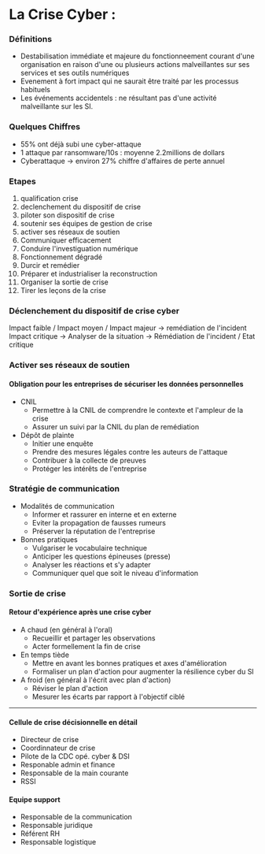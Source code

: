 # La Crise Cyber :


### Définitions
* Destabilisation immédiate et majeure du fonctionneement courant d'une organisation en raison d'une ou plusieurs actions malveillantes sur ses services et ses outils numériques
* Evenement à fort impact qui ne saurait être traité par les processus habituels
* Les événements accidentels : ne résultant pas d'une activité malveillante sur les SI.


### Quelques Chiffres
* 55% ont déjà subi une cyber-attaque
* 1 attaque par ransomware/10s : moyenne 2.2millions de dollars
* Cyberattaque -> environ 27% chiffre d'affaires de perte annuel


### Etapes
1. qualification crise 
1. declenchement du dispositif de crise 
1. piloter son dispositif de crise
1. soutenir ses équipes de gestion de crise
1. activer ses réseaux de soutien
1. Communiquer efficacement
1. Conduire l'investiguation numérique
1. Fonctionnement dégradé
1. Durcir et remédier
1. Préparer et industrialiser la reconstruction
1. Organiser la sortie de crise
1. Tirer les leçons de la crise


### Déclenchement du dispositif de crise cyber

Impact faible / Impact moyen / Impact majeur -> remédiation de l'incident
Impact critique -> Analyser de la situation -> Rémédiation de l'incident / Etat critique


### Activer ses réseaux de soutien

#### Obligation pour les entreprises de sécuriser les données personnelles
* CNIL
	* Permettre à la CNIL de comprendre le contexte et l'ampleur de la crise
	* Assurer un suivi par la CNIL du plan de remédiation
* Dépôt de plainte
	* Initier une enquête
	* Prendre des mesures légales contre les auteurs de l'attaque
	* Contribuer à la collecte de preuves
	* Protéger les intérêts de l'entreprise

### Stratégie de communication

* Modalités  de communication
	* Informer et rassurer en interne et en externe
	* Eviter la propagation de fausses rumeurs
	* Préserver la réputation de l'entreprise
* Bonnes pratiques
	* Vulgariser le vocabulaire technique
	* Anticiper les questions épineuses (presse)
	* Analyser les réactions et s'y adapter
	* Communiquer quel que soit le niveau d'information

### Sortie de crise

#### Retour d'expérience après une crise cyber
* A chaud (en général à l'oral)
	* Recueillir et partager les observations
	* Acter formellement la fin de crise
* En temps tiède
	* Mettre en avant les bonnes pratiques et axes d'amélioration
	* Formaliser un plan d'action pour augmenter la résilience cyber du SI
* A froid (en général à l'écrit avec plan d'action)
	* Réviser le plan d'action
	* Mesurer les écarts par rapport à l'objectif ciblé

_ _ _

#### Cellule de crise décisionnelle en détail
* Directeur de crise
* Coordinnateur de crise
* Pilote de la CDC opé. cyber & DSI
* Responable admin et finance
* Responsable de la main courante
* RSSI

#### Equipe support
* Responsable de la communication
* Responsable juridique
* Référent RH
* Responsable logistique